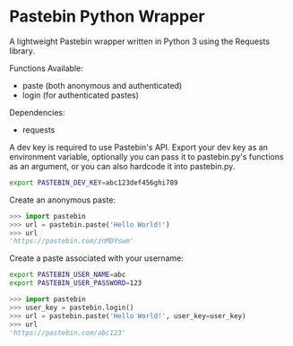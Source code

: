 # Pastebin Python Wrapper

A lightweight Pastebin wrapper written in Python 3 using the Requests library.

Functions Available:
  * paste (both anonymous and authenticated)
  * login (for authenticated pastes)

Dependencies:
  * requests

A dev key is required to use Pastebin's API. Export your dev key as an environment variable, optionally you can pass it to pastebin.py's functions as an argument, or you can also hardcode it into pastebin.py.

```sh
export PASTEBIN_DEV_KEY=abc123def456ghi789
```

Create an anonymous paste:

```python
>>> import pastebin
>>> url = pastebin.paste('Hello World!')
>>> url
'https://pastebin.com/znMDYswm'
```

Create a paste associated with your username:

```sh
export PASTEBIN_USER_NAME=abc
export PASTEBIN_USER_PASSWORD=123
```

```python
>>> import pastebin
>>> user_key = pastebin.login()
>>> url = pastebin.paste('Hello World!', user_key=user_key)
>>> url
'https://pastebin.com/abc123'
```

